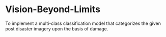 # Vision-Beyond-Limits
To implement a multi-class classification model that categorizes the given post disaster imagery upon the basis of damage.
